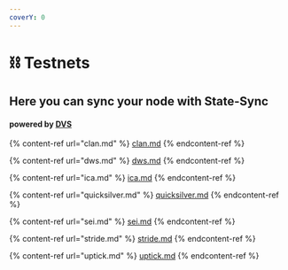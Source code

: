 ```yaml
---
coverY: 0
---
```


# ⛓ Testnets

## Here you can sync your node with State-Sync

#### powered by [DVS](https://validators.network/)

{% content-ref url="clan.md" %}
[clan.md](clan.md)
{% endcontent-ref %}

{% content-ref url="dws.md" %}
[dws.md](dws.md)
{% endcontent-ref %}

{% content-ref url="ica.md" %}
[ica.md](ica.md)
{% endcontent-ref %}

{% content-ref url="quicksilver.md" %}
[quicksilver.md](quicksilver.md)
{% endcontent-ref %}

{% content-ref url="sei.md" %}
[sei.md](sei.md)
{% endcontent-ref %}

{% content-ref url="stride.md" %}
[stride.md](stride.md)
{% endcontent-ref %}

{% content-ref url="uptick.md" %}
[uptick.md](uptick.md)
{% endcontent-ref %}
